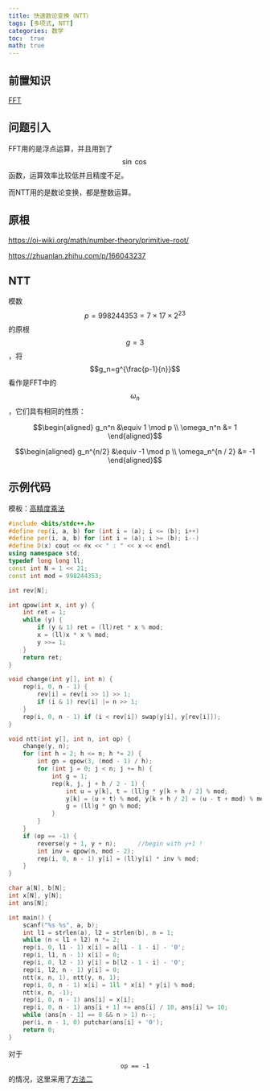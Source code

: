 ```yaml
---
title: 快速数论变换（NTT）
tags: [多项式, NTT]
categories: 数学
toc:  true
math: true
---
```


## 前置知识

[FFT](/数学/2021/09/07/fft/)

## 问题引入

FFT用的是浮点运算，并且用到了 $$\sin \; \cos$$ 函数，运算效率比较低并且精度不足。

而NTT用的是数论变换，都是整数运算。

## 原根

<https://oi-wiki.org/math/number-theory/primitive-root/>

<https://zhuanlan.zhihu.com/p/166043237>

## NTT

模数 $$p = 998244353 = 7\times 17 \times 2^{23}$$ 的原根 $$g=3$$ ，将 $$g_n=g^{\frac{p-1}{n}}$$ 看作是FFT中的 $$\omega_n$$ ，它们具有相同的性质：

$$\begin{aligned}
g_n^n &\equiv 1 \mod p \\
\omega_n^n &= 1
\end{aligned}$$

$$\begin{aligned}
g_n^{n/2} &\equiv -1 \mod p \\
\omega_n^{n / 2} &= -1
\end{aligned}$$

## 示例代码

模板：[高精度乘法](https://www.luogu.com.cn/problem/P1919)

```cpp
#include <bits/stdc++.h>
#define rep(i, a, b) for (int i = (a); i <= (b); i++)
#define per(i, a, b) for (int i = (a); i >= (b); i--)
#define D(x) cout << #x << " : " << x << endl
using namespace std;
typedef long long ll;
const int N = 1 << 21;
const int mod = 998244353;

int rev[N];

int qpow(int x, int y) {
    int ret = 1;
    while (y) {
        if (y & 1) ret = (ll)ret * x % mod;
        x = (ll)x * x % mod;
        y >>= 1;
    }
    return ret;
}

void change(int y[], int n) {
    rep(i, 0, n - 1) {
        rev[i] = rev[i >> 1] >> 1;
        if (i & 1) rev[i] |= n >> 1;
    }
    rep(i, 0, n - 1) if (i < rev[i]) swap(y[i], y[rev[i]]);
}

void ntt(int y[], int n, int op) {
    change(y, n);
    for (int h = 2; h <= n; h *= 2) {
        int gn = qpow(3, (mod - 1) / h);
        for (int j = 0; j < n; j += h) {
            int g = 1;
            rep(k, j, j + h / 2 - 1) {
                int u = y[k], t = (ll)g * y[k + h / 2] % mod;
                y[k] = (u + t) % mod, y[k + h / 2] = (u - t + mod) % mod;
                g = (ll)g * gn % mod;
            }
        }
    }
    if (op == -1) {
        reverse(y + 1, y + n);      //begin with y+1 !
        int inv = qpow(n, mod - 2);
        rep(i, 0, n - 1) y[i] = (ll)y[i] * inv % mod;
    }
}

char a[N], b[N];
int x[N], y[N];
int ans[N];

int main() {
    scanf("%s %s", a, b);
    int l1 = strlen(a), l2 = strlen(b), n = 1;
    while (n < l1 + l2) n *= 2;
    rep(i, 0, l1 - 1) x[i] = a[l1 - 1 - i] - '0';
    rep(i, l1, n - 1) x[i] = 0;
    rep(i, 0, l2 - 1) y[i] = b[l2 - 1 - i] - '0';
    rep(i, l2, n - 1) y[i] = 0;
    ntt(x, n, 1), ntt(y, n, 1);
    rep(i, 0, n - 1) x[i] = 1ll * x[i] * y[i] % mod;
    ntt(x, n, -1);
    rep(i, 0, n - 1) ans[i] = x[i];
    rep(i, 0, n - 1) ans[i + 1] += ans[i] / 10, ans[i] %= 10;
    while (ans[n - 1] == 0 && n > 1) n--;
    per(i, n - 1, 0) putchar(ans[i] + '0');
    return 0;
}
```

对于 $$\texttt{op == -1}$$ 的情况，这里采用了[方法二](https://oi-wiki.org/math/poly/fft/#_14)

